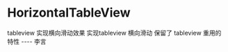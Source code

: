 HorizontalTableView
===================

tableview 实现横向滑动效果
实现tableview 横向滑动    保留了 tableview  重用的特性
 ---- 李言
